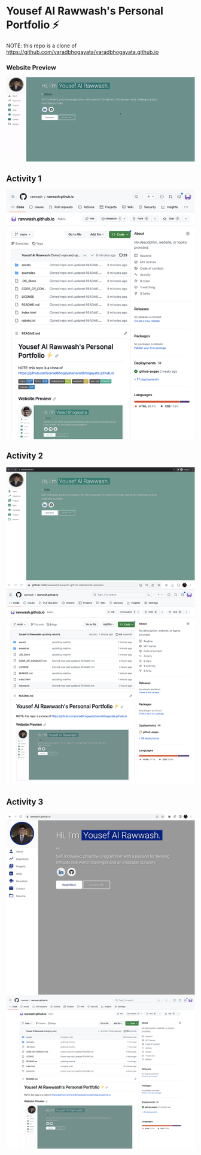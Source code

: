 # Yousef Al Rawwash's Personal Portfolio ⚡️ 

NOTE: this repo is a clone of https://github.com/varadbhogayata/varadbhogayata.github.io

### Website Preview
<p align="center"> 
  <kbd>
    <a href="https://rawwash.github.io/" target="_blank"><img src="examples/yousef_website.gif">
  </a>
  </kbd>
</p>

## Activity 1
![Alt text](/assets/screenshots/activity1.png?raw=true "Activity 1")

## Activity 2
![Alt text](/assets/screenshots/activity2.png?raw=true "Activity 2")
![Alt text](/assets/screenshots/activity2.1.png?raw=true "Activity 2")

## Activity 3
![Alt text](/assets/screenshots/activity3.png?raw=true "Activity 3")
![Alt text](/assets/screenshots/activity3.1.png?raw=true "Activity 3")